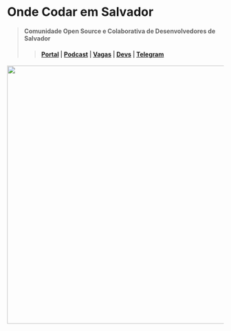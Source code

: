 # Onde Codar em Salvador

> **Comunidade Open Source e Colaborativa de Desenvolvedores de Salvador**
>> #### [Portal](https://codar.app)  | [Podcast](https://github.com/devssa/bora-codar/issues) | [Vagas](https://github.com/devssa/onde-codar-em-salvador/issues) | [Devs](https://github.com/devssa/me-contrata/issues) | [Telegram](https://t.me/c0d45) 

<img src="https://raw.githubusercontent.com/devssa/onde-codar-em-salvador/master/71564500-8622-11e9-82fe-f8d20c55701a.jpeg" width="600">

